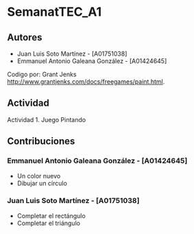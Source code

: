 # SemanatTEC_A1

## Autores

- Juan Luis Soto Martínez - [A01751038]
- Emmanuel Antonio Galeana González - [A01424645]

Codigo por: Grant  Jenks
<http://www.grantjenks.com/docs/freegames/paint.html>.

## Actividad

Actividad 1. Juego Pintando

## Contribuciones

### Emmanuel Antonio Galeana González - [A01424645]

- Un color nuevo
- Dibujar un círculo

### Juan Luis Soto Martínez - [A01751038]

- Completar el rectángulo
- Completar el triángulo

